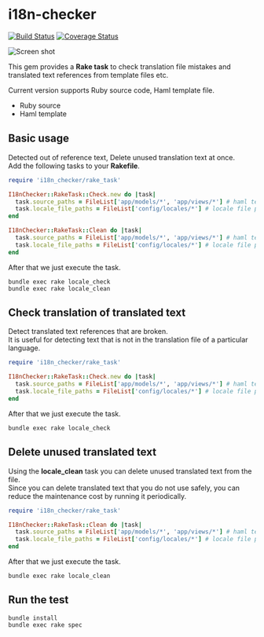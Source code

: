 # i18n-checker

[![Build Status](https://travis-ci.org/holyshared/i18n-checker.svg?branch=master)](https://travis-ci.org/holyshared/i18n-checker)
[![Coverage Status](https://coveralls.io/repos/github/holyshared/i18n-checker/badge.svg?branch=master)](https://coveralls.io/github/holyshared/i18n-checker?branch=master)

![Screen shot](https://github.com/holyshared/i18n-checker/blob/master/screenshot.png?raw=true)

This gem provides a **Rake task** to check translation file mistakes and translated text references from template files etc.

Current version supports Ruby source code, Haml template file.

* Ruby source
* Haml template

## Basic usage

Detected out of reference text, Delete unused translation text at once.  
Add the following tasks to your **Rakefile**.

```ruby
require 'i18n_checker/rake_task'

I18nChecker::RakeTask::Check.new do |task|
  task.source_paths = FileList['app/models/*', 'app/views/*'] # haml templates, ruby sources
  task.locale_file_paths = FileList['config/locales/*'] # locale file paths
end

I18nChecker::RakeTask::Clean do |task|
  task.source_paths = FileList['app/models/*', 'app/views/*'] # haml templates, ruby sources
  task.locale_file_paths = FileList['config/locales/*'] # locale file paths
end
```

After that we just execute the task.

```shell
bundle exec rake locale_check
bundle exec rake locale_clean
```

## Check translation of translated text

Detect translated text references that are broken.  
It is useful for detecting text that is not in the translation file of a particular language.

```ruby
require 'i18n_checker/rake_task'

I18nChecker::RakeTask::Check.new do |task|
  task.source_paths = FileList['app/models/*', 'app/views/*'] # haml templates, ruby sources
  task.locale_file_paths = FileList['config/locales/*'] # locale file paths
end
```

After that we just execute the task.

```shell
bundle exec rake locale_check
```

## Delete unused translated text

Using the **locale_clean** task you can delete unused translated text from the file.  
Since you can delete translated text that you do not use safely, you can reduce the maintenance cost by running it periodically.

```ruby
require 'i18n_checker/rake_task'

I18nChecker::RakeTask::Clean do |task|
  task.source_paths = FileList['app/models/*', 'app/views/*'] # haml templates, ruby sources
  task.locale_file_paths = FileList['config/locales/*'] # locale file paths
end
```

After that we just execute the task.

```shell
bundle exec rake locale_clean
```

## Run the test

```shell
bundle install
bundle exec rake spec
```
